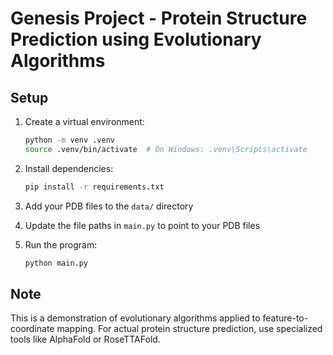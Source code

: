 # Genesis Project - Protein Structure Prediction using Evolutionary Algorithms

## Setup

1. Create a virtual environment:
   ```bash
   python -m venv .venv
   source .venv/bin/activate  # On Windows: .venv\Scripts\activate
   ```

2. Install dependencies:
   ```bash
   pip install -r requirements.txt
   ```

3. Add your PDB files to the `data/` directory

4. Update the file paths in `main.py` to point to your PDB files

5. Run the program:
   ```bash
   python main.py
   ```

## Note

This is a demonstration of evolutionary algorithms applied to feature-to-coordinate mapping. 
For actual protein structure prediction, use specialized tools like AlphaFold or RoseTTAFold.
